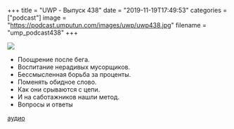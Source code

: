 +++
title = "UWP - Выпуск 438"
date = "2019-11-19T17:49:53"
categories = ["podcast"]
image = "https://podcast.umputun.com/images/uwp/uwp438.jpg"
filename = "ump_podcast438"
+++

![](https://podcast.umputun.com/images/uwp/uwp438.jpg)

- Поощрение после бега.
- Воспитание нерадивых мусорщиков.
- Бессмысленная борьба за проценты.
- Поменять обидное слово.
- Как они срываются с цепи.
- И на саботажников нашли метод.
- Вопросы и ответы

[аудио](https://podcast.umputun.com/media/ump_podcast438.mp3)
<audio src="https://podcast.umputun.com/media/ump_podcast438.mp3" preload="none"></audio>
